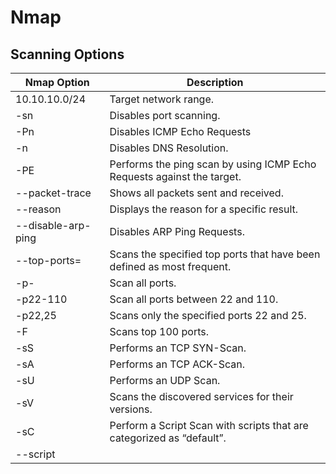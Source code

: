 # Nmap

## Scanning Options

| Nmap Option | Description |
| --- | --- |
| 10.10.10.0/24 | Target network range. |
| -sn | Disables port scanning. |
| -Pn | Disables ICMP Echo Requests |
| -n | Disables DNS Resolution. |
| -PE | Performs the ping scan by using ICMP Echo Requests against the target. |
| --packet-trace | Shows all packets sent and received. |
| --reason | Displays the reason for a specific result. |
| --disable-arp-ping | Disables ARP Ping Requests. |
| --top-ports=<num> | Scans the specified top ports that have been defined as most frequent. |
| -p- | Scan all ports. |
| -p22-110 | Scan all ports between 22 and 110. |
| -p22,25 | Scans only the specified ports 22 and 25. |
| -F | Scans top 100 ports. |
| -sS | Performs an TCP SYN-Scan. |
| -sA | Performs an TCP ACK-Scan. |
| -sU | Performs an UDP Scan. |
| -sV | Scans the discovered services for their versions. |
| -sC | Perform a Script Scan with scripts that are categorized as “default”. |
| --script <script> | Performs a Script Scan by using the specified scripts. |
| -O | Performs an OS Detection Scan to determine the OS of the target. |
| -A | Performs OS Detection, Service Detection, and traceroute scans. |
| -D RND:5 | Sets the number of random Decoys that will be used to scan the target. |
| -e | Specifies the network interface that is used for the scan. |
| -S 10.10.10.200 | Specifies the source IP address for the scan. |
| -g | Specifies the source port for the scan. |
| --dns-server <ns> | DNS resolution is performed by using a specified name server. |

## Output Options

| Nmap Option | Description |
| --- | --- |
| -oA filename | Stores the results in all available formats starting with the name of “filename”. |
| -oN filename | Stores the results in normal format with the name “filename”. |
| -oG filename | Stores the results in “grepable” format with the name of “filename”. |
| -oX filename | Stores the results in XML format with the name of “filename”. |

## Performance Options

| Nmap Option | Description |
| --- | --- |
| --max-retries <num> | Sets the number of retries for scans of specific ports. |
| --stats-every=5s | Displays scan’s status every 5 seconds. |
| -v/-vv | Displays verbose output during the scan. |
| --initial-rtt-timeout 50ms | Sets the specified time value as initial RTT timeout. |
| --max-rtt-timeout 100ms | Sets the specified time value as maximum RTT timeout. |
| --min-rate 300 | Sets the number of packets that will be sent simultaneously. |
| -T <0-5> | Specifies the specific timing template. |

## Script Options

| auth | Determination of authentication credentials. |
| --- | --- |
| broadcast  | Scripts, which are used for host discovery by broadcasting and the discovered hosts, can be automatically added to the remaining scans. |
| brute | Executes scripts that try to log in to the respective service by brute-forcing with credentials. |
| default | Default scripts executed by using the -sC option. |
| dos | These scripts are used to check services for denial of service vulnerabilities and are used less as it harms the services. |
| exploit | This category of scripts tries to exploit known vulnerabilities for the scanned port. |
| external | Scripts that use external services for further processing. |
| fuzzer | This uses scripts to identify vulnerabilities and unexpected packet handling by sending different fields, which can take much time. |
| intrusive | Intrusive scripts that could negatively affect the target system. |
| malware | Checks if some malware infects the target system. |
| safe | Defensive scripts that do not perform intrusive and destructive access. |
| version | Extension for service detection. |
| vuln | Identification of specific vulnerabilities. |

nmap fast scan all ports

```php
nmap -sV -sC -O -T4 -n -Pn -p- -iL scope.txt -oA fullscan
```

nmap top 1000

```php
nmap -sV -sC -O -T4 -n -Pn -iL scope.txt -oA top1000
```
